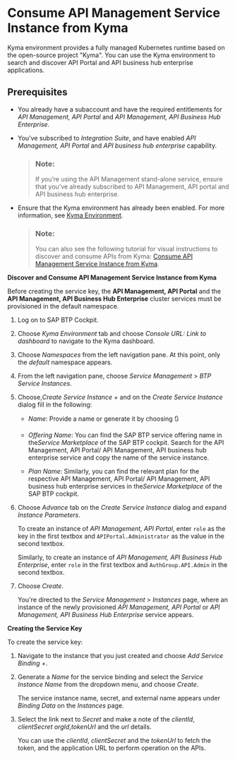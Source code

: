<!-- loio3b53c260afcd4ae785be5fdc0783c9a0 -->

<link rel="stylesheet" type="text/css" href="../../css/sap-icons.css"/>

# Consume API Management Service Instance from Kyma

Kyma environment provides a fully managed Kubernetes runtime based on the open-source project "Kyma". You can use the Kyma environment to search and discover API Portal and API business hub enterprise applications.



<a name="loio3b53c260afcd4ae785be5fdc0783c9a0__section_g5c_xbc_ntb"/>

## Prerequisites

-   You already have a subaccount and have the required entitlements for *API Management, API Portal* and *API Management, API Business Hub Enterprise*.

-   You’ve subscribed to *Integration Suite*, and have enabled *API Management, API Portal* and *API business hub enterprise* capability.

    > ### Note:  
    > If you’re using the API Management stand-alone service, ensure that you’ve already subscribed to API Management, API portal and API business hub enterprise.

-   Ensure that the Kyma environment has already been enabled. For more information, see [Kyma Environment](https://help.sap.com/docs/BTP/65de2977205c403bbc107264b8eccf4b/468c2f3c3ca24c2c8497ef9f83154c44.html?version=Cloud).

    > ### Note:  
    > You can also see the following tutorial for visual instructions to discover and consume APIs from Kyma: [Consume API Management Service Instance from Kyma](https://developers.sap.com/tutorials/api-mgmt-kyma-getting-started.html).




**Discover and Consume API Management Service Instance from Kyma**

Before creating the service key, the **API Management, API Portal** and the **API Management, API Business Hub Enterprise** cluster services must be provisioned in the default namespace.

1.  Log on to SAP BTP Cockpit.

2.  Choose *Kyma Environment* tab and choose *Console URL: Link to dashboard* to navigate to the Kyma dashboard.

3.  Choose *Namespaces* from the left navigation pane. At this point, only the *default* namespace appears.

4.  From the left navigation pane, choose *Service Management* \> *BTP Service Instances*.

5.  Choose,*Create Service Instance +* and on the *Create Service Instance* dialog fill in the following:

    -   *Name*: Provide a name or generate it by choosing :arrows_clockwise:

    -   *Offering Name*: You can find the SAP BTP service offering name in the*Service Marketplace* of the SAP BTP cockpit. Search for the API Management, API Portal/ API Management, API business hub enterprise service and copy the name of the service instance.

    -   *Plan Name*: Similarly, you can find the relevant plan for the respective API Management, API Portal/ API Management, API business hub enterprise services in the*Service Marketplace* of the SAP BTP cockpit.


6.  Choose *Advance* tab on the *Create Service Instance* dialog and expand *Instance Parameters*.

    To create an instance of *API Management, API Portal*, enter `role` as the key in the first textbox and `APIPortal.Administrator` as the value in the second textbox.

    Similarly, to create an instance of *API Management, API Business Hub Enterprise*, enter `role` in the first textbox and `AuthGroup.API.Admin` in the second textbox.

7.  Choose *Create*.

    You're directed to the *Service Management* \> *Instances* page, where an instance of the newly provisioned *API Management, API Portal* or *API Management, API Business Hub Enterprise* service appears.




**Creating the Service Key**

To create the service key:

1.  Navigate to the instance that you just created and choose *Add Service Binding +*.

2.  Generate a *Name* for the service binding and select the *Service Instance Name* from the dropdown menu, and choose *Create*.

    The service instance name, secret, and external name appears under *Binding Data* on the *Instances* page.

3.  Select the link next to *Secret* and make a note of the *clientId*, *clientSecret* *orgId*,*tokenUrl* and the *url* details.

    You can use the *clientId*, *clientSecret* and the *tokenUrl* to fetch the token, and the application URL to perform operation on the APIs.


